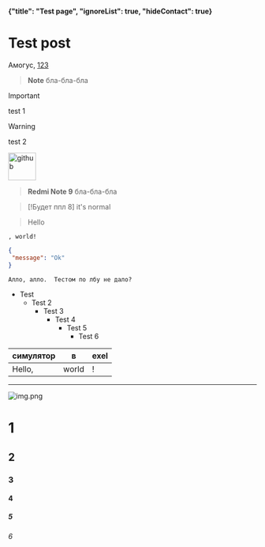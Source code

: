 #### {"title": "Test page", "ignoreList": true, "hideContact": true}
# Test post
Амогус, 
[123](https://simplykel.ru)

> **Note**
> бла-бла-бла

> [!IMPORTANT]
> test 1

> [!WARNING]
> test 2

<a href="https://github.com/simply-kel/simplykel.ru"><img alt="github" height="56" src="https://cdn.jsdelivr.net/npm/@intergrav/devins-badges@3/assets/cozy/available/github_vector.svg"></a>

> **Redmi Note 9**
> бла-бла-бла

> [!Будет ппл 8]
> it's normal

> Hello
```txt
, world!
```

```JSON
{
 "message": "Ok"
}
```

`Алло, алло.  Тестом по лбу не дало?`

* Test
  * Test 2
    * Test 3
      * Test 4
        * Test 5
          * Test 6

симулятор | в | exel
--- | --- | ---
Hello, | world | !

<hr>

![img.png](https://simplykel.ru/ass/icons/alinaSeaDrive.png)

# 1
## 2
### 3
#### 4
##### 5
###### 6
<br>
